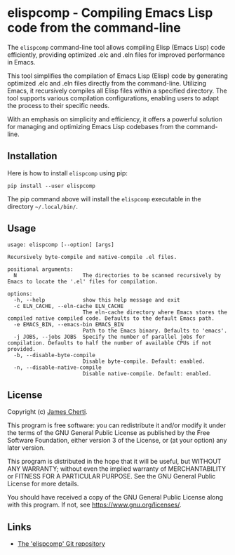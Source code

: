 # elispcomp - Compiling Emacs Lisp code from the command-line

The `elispcomp` command-line tool allows compiling Elisp (Emacs Lisp) code efficiently, providing optimized .elc and .eln files for improved performance in Emacs.

This tool simplifies the compilation of Emacs Lisp (Elisp) code by generating optimized .elc and .eln files directly from the command-line. Utilizing Emacs, it recursively compiles all Elisp files within a specified directory. The tool supports various compilation configurations, enabling users to adapt the process to their specific needs.

With an emphasis on simplicity and efficiency, it offers a powerful solution for managing and optimizing Emacs Lisp codebases from the command-line.

## Installation

Here is how to install `elispcomp` using pip:
```
pip install --user elispcomp
```

The pip command above will install the `elispcomp` executable in the directory `~/.local/bin/`.

## Usage

```
usage: elispcomp [--option] [args]

Recursively byte-compile and native-compile .el files.

positional arguments:
  N                     The directories to be scanned recursively by Emacs to locate the '.el' files for compilation.

options:
  -h, --help            show this help message and exit
  -c ELN_CACHE, --eln-cache ELN_CACHE
                        The eln-cache directory where Emacs stores the compiled native compiled code. Defaults to the default Emacs path.
  -e EMACS_BIN, --emacs-bin EMACS_BIN
                        Path to the Emacs binary. Defaults to 'emacs'.
  -j JOBS, --jobs JOBS  Specify the number of parallel jobs for compilation. Defaults to half the number of available CPUs if not provided.
  -b, --disable-byte-compile
                        Disable byte-compile. Default: enabled.
  -n, --disable-native-compile
                        Disable native-compile. Default: enabled.
```

## License

Copyright (c) [James Cherti](https://www.jamescherti.com).

This program is free software: you can redistribute it and/or modify it under the terms of the GNU General Public License as published by the Free Software Foundation, either version 3 of the License, or (at your option) any later version.

This program is distributed in the hope that it will be useful, but WITHOUT ANY WARRANTY; without even the implied warranty of MERCHANTABILITY or FITNESS FOR A PARTICULAR PURPOSE. See the GNU General Public License for more details.

You should have received a copy of the GNU General Public License along with this program. If not, see <https://www.gnu.org/licenses/>.

## Links

- [The 'elispcomp' Git repository](https://github.com/jamescherti/elispcomp)
